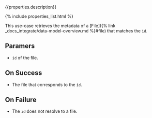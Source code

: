 {{properties.description}}

{% include properties_list.html %}

This use-case retrieves the metadata of a [File]({% link _docs_integrate/data-model-overview.md %}#file) that matches the `id`.

## Paramers 

- `id` of the file.

## On Success

- The file that corresponds to the `id`.

## On Failure

- The `id` does not resolve to a file.
